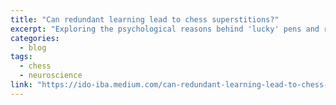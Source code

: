 ```yaml
---
title: "Can redundant learning lead to chess superstitions?"
excerpt: "Exploring the psychological reasons behind 'lucky' pens and rituals in chess and connecting them to neuroscience."
categories:
  - blog
tags:
  - chess
  - neuroscience
link: "https://ido-iba.medium.com/can-redundant-learning-lead-to-chess-superstitions-3381fd961672"
---
```


